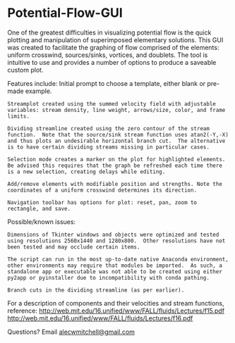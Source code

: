 # Potential-Flow-GUI
One of the greatest difficulties in visualizing potential flow is the quick plotting and manipulation of superimposed elementary solutions.  This GUI was created to facilitate the graphing of flow comprised of the elements: uniform crosswind, sources/sinks, vortices, and doublets.  The tool is intuitive to use and provides a number of options to produce a saveable custom plot.


  Features include:
    Initial prompt to choose a template, either blank or pre-made example.
    
    Streamplot created using the summed velocity field with adjustable variables: stream density, line weight, arrows/size, color, and frame limits.
    
    Dividing streamline created using the zero contour of the stream function.  Note that the source/sink stream function uses atan2(-Y,-X) and thus plots an undesirable horizontal branch cut.  The alternative is to have certain dividing streams missing in particular cases.
    
    Selection mode creates a marker on the plot for highlighted elements.  Be advised this requires that the graph be refreshed each time there is a new selection, creating delays while editing.
    
    Add/remove elements with modifiable position and strengths. Note the coordinates of a uniform crosswind determines its direction.
    
    Navigation toolbar has options for plot: reset, pan, zoom to rectangle, and save.
 
 
  Possible/known issues:
  
    Dimensions of Tkinter windows and objects were optimized and tested using resolutions 2560x1440 and 1280x800.  Other resolutions have not been tested and may occlude certain items.
    
    The script can run in the most up-to-date native Anaconda environment, other environments may require that modules be imported.  As such, a standalone app or executable was not able to be created using either py2app or pyinstaller due to incompatibility with conda pathing.
    
    Branch cuts in the dividing streamline (as per earlier).
    
    
For a description of components and their velocities and stream functions, reference:
http://web.mit.edu/16.unified/www/FALL/fluids/Lectures/f15.pdf
http://web.mit.edu/16.unified/www/FALL/fluids/Lectures/f16.pdf

Questions? Email alecwmitchell@gmail.com
    
